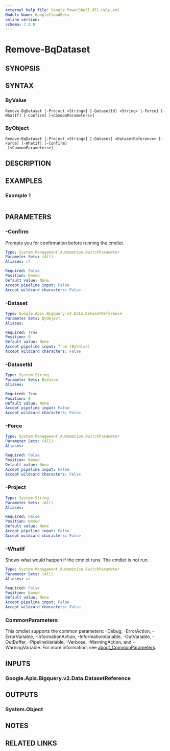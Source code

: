 ```yaml
---
external help file: Google.PowerShell.dll-Help.xml
Module Name: GoogleCloudBeta
online version:
schema: 2.0.0
---
```


# Remove-BqDataset

## SYNOPSIS


## SYNTAX

### ByValue
```
Remove-BqDataset [-Project <String>] [-DatasetId] <String> [-Force] [-WhatIf] [-Confirm] [<CommonParameters>]
```

### ByObject
```
Remove-BqDataset [-Project <String>] [-Dataset] <DatasetReference> [-Force] [-WhatIf] [-Confirm]
 [<CommonParameters>]
```

## DESCRIPTION


## EXAMPLES

### Example 1
```powershell

```



## PARAMETERS

### -Confirm
Prompts you for confirmation before running the cmdlet.

```yaml
Type: System.Management.Automation.SwitchParameter
Parameter Sets: (All)
Aliases: cf

Required: False
Position: Named
Default value: None
Accept pipeline input: False
Accept wildcard characters: False
```

### -Dataset


```yaml
Type: Google.Apis.Bigquery.v2.Data.DatasetReference
Parameter Sets: ByObject
Aliases:

Required: True
Position: 0
Default value: None
Accept pipeline input: True (ByValue)
Accept wildcard characters: False
```

### -DatasetId


```yaml
Type: System.String
Parameter Sets: ByValue
Aliases:

Required: True
Position: 0
Default value: None
Accept pipeline input: False
Accept wildcard characters: False
```

### -Force


```yaml
Type: System.Management.Automation.SwitchParameter
Parameter Sets: (All)
Aliases:

Required: False
Position: Named
Default value: None
Accept pipeline input: False
Accept wildcard characters: False
```

### -Project


```yaml
Type: System.String
Parameter Sets: (All)
Aliases:

Required: False
Position: Named
Default value: None
Accept pipeline input: False
Accept wildcard characters: False
```

### -WhatIf
Shows what would happen if the cmdlet runs.
The cmdlet is not run.

```yaml
Type: System.Management.Automation.SwitchParameter
Parameter Sets: (All)
Aliases: wi

Required: False
Position: Named
Default value: None
Accept pipeline input: False
Accept wildcard characters: False
```

### CommonParameters
This cmdlet supports the common parameters: -Debug, -ErrorAction, -ErrorVariable, -InformationAction, -InformationVariable, -OutVariable, -OutBuffer, -PipelineVariable, -Verbose, -WarningAction, and -WarningVariable. For more information, see [about_CommonParameters](http://go.microsoft.com/fwlink/?LinkID=113216).

## INPUTS

### Google.Apis.Bigquery.v2.Data.DatasetReference

## OUTPUTS

### System.Object
## NOTES

## RELATED LINKS
